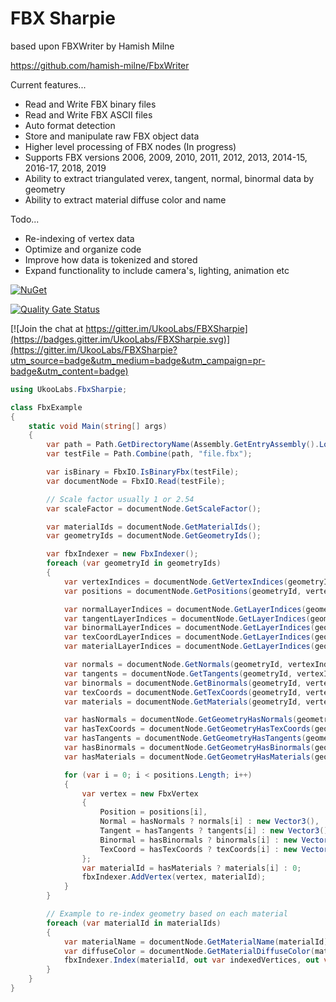 # FBX Sharpie

based upon FBXWriter by Hamish Milne

https://github.com/hamish-milne/FbxWriter

Current features...

- Read and Write FBX binary files
- Read and Write FBX ASCII files
- Auto format detection
- Store and manipulate raw FBX object data
- Higher level processing of FBX nodes (In progress)
- Supports FBX versions 2006, 2009, 2010, 2011, 2012, 2013, 2014-15, 2016-17, 2018, 2019
- Ability to extract triangulated verex, tangent, normal, binormal data by geometry
- Ability to extract material diffuse color and name

Todo...

- Re-indexing of vertex data
- Optimize and organize code
- Improve how data is tokenized and stored
- Expand functionality to include camera's, lighting, animation etc

[![NuGet](https://img.shields.io/nuget/v/UkooLabs.FbxSharpie.svg?style=flat)](https://www.nuget.org/packages/UkooLabs.FbxSharpie/)

[![Quality Gate Status](https://sonarcloud.io/api/project_badges/measure?project=UkooLabs_FBXSharpie&metric=alert_status)](https://sonarcloud.io/dashboard?id=UkooLabs_FBXSharpie)

[![Join the chat at https://gitter.im/UkooLabs/FBXSharpie](https://badges.gitter.im/UkooLabs/FBXSharpie.svg)](https://gitter.im/UkooLabs/FBXSharpie?utm_source=badge&utm_medium=badge&utm_campaign=pr-badge&utm_content=badge)

```csharp
using UkooLabs.FbxSharpie;

class FbxExample
{
	static void Main(string[] args)
	{
		var path = Path.GetDirectoryName(Assembly.GetEntryAssembly().Location);
		var testFile = Path.Combine(path, "file.fbx");

		var isBinary = FbxIO.IsBinaryFbx(testFile);
		var documentNode = FbxIO.Read(testFile);

		// Scale factor usually 1 or 2.54
		var scaleFactor = documentNode.GetScaleFactor();

		var materialIds = documentNode.GetMaterialIds();
		var geometryIds = documentNode.GetGeometryIds();

		var fbxIndexer = new FbxIndexer();
		foreach (var geometryId in geometryIds)
		{
			var vertexIndices = documentNode.GetVertexIndices(geometryId);
			var positions = documentNode.GetPositions(geometryId, vertexIndices);

			var normalLayerIndices = documentNode.GetLayerIndices(geometryId, FbxLayerElementType.Normal);
			var tangentLayerIndices = documentNode.GetLayerIndices(geometryId, FbxLayerElementType.Tangent);
			var binormalLayerIndices = documentNode.GetLayerIndices(geometryId, FbxLayerElementType.Binormal);
			var texCoordLayerIndices = documentNode.GetLayerIndices(geometryId, FbxLayerElementType.TexCoord);
			var materialLayerIndices = documentNode.GetLayerIndices(geometryId, FbxLayerElementType.Material);

			var normals = documentNode.GetNormals(geometryId, vertexIndices, normalLayerIndices[0]);
			var tangents = documentNode.GetTangents(geometryId, vertexIndices, tangentLayerIndices[0]);
			var binormals = documentNode.GetBinormals(geometryId, vertexIndices, binormalLayerIndices[0]);
			var texCoords = documentNode.GetTexCoords(geometryId, vertexIndices, texCoordLayerIndices[0]);
			var materials = documentNode.GetMaterials(geometryId, vertexIndices, materialLayerIndices[0]);

			var hasNormals = documentNode.GetGeometryHasNormals(geometryId);
			var hasTexCoords = documentNode.GetGeometryHasTexCoords(geometryId);
			var hasTangents = documentNode.GetGeometryHasTangents(geometryId);
			var hasBinormals = documentNode.GetGeometryHasBinormals(geometryId);
			var hasMaterials = documentNode.GetGeometryHasMaterials(geometryId);

			for (var i = 0; i < positions.Length; i++)
			{
				var vertex = new FbxVertex
				{
					Position = positions[i],
					Normal = hasNormals ? normals[i] : new Vector3(),
					Tangent = hasTangents ? tangents[i] : new Vector3(),
					Binormal = hasBinormals ? binormals[i] : new Vector3(),
					TexCoord = hasTexCoords ? texCoords[i] : new Vector2()
				};
				var materialId = hasMaterials ? materials[i] : 0;
				fbxIndexer.AddVertex(vertex, materialId);
			}
		}

		// Example to re-index geometry based on each material
		foreach (var materialId in materialIds)
		{
			var materialName = documentNode.GetMaterialName(materialId);
			var diffuseColor = documentNode.GetMaterialDiffuseColor(materialId);
			fbxIndexer.Index(materialId, out var indexedVertices, out var indexedIndices);
		}
	}
}
```
